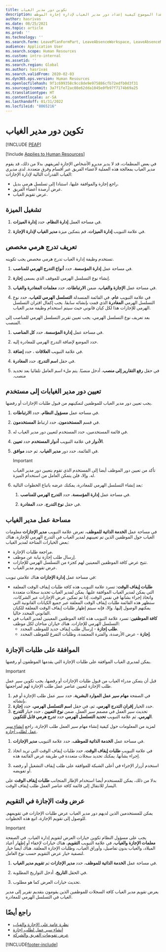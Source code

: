 ```yaml
---
title: تكوين دور مدير الغياب
description: يشرح هذا الموضوع كيفية إعداد دور مدير الغياب لإدارة إجازة الموظف.
author: hasrivas
ms.date: 08/25/2021
ms.topic: article
ms.prod: ''
ms.technology: ''
ms.search.form: LeavePlanFormPart, LeaveAbsenceWorkspace, LeaveAbsenceManager
audience: Application User
ms.search.scope: Human Resources
ms.custom: intro-internal
ms.assetid: ''
ms.search.region: Global
ms.author: hasrivas
ms.search.validFrom: 2020-02-03
ms.dyn365.ops.version: Human Resources
ms.openlocfilehash: 9f1c699358c9cc8de9e975886cfb72edfb0d3f31
ms.sourcegitcommit: 3a7f1fe72ac08e62dda1045e0fb97f7174b69a25
ms.translationtype: HT
ms.contentlocale: ar-SA
ms.lasthandoff: 01/31/2022
ms.locfileid: "8065216"
---
```

# <a name="configure-the-absence-manager-role"></a>تكوين دور مدير الغياب


[!INCLUDE [PEAP](../includes/peap-2.md)]

[!include [Applies to Human Resources](../includes/applies-to-hr.md)]

في بعض المنظمات، قد لا يدير مديرو الأشخاص الإجازة لفريقهم. بدلا من ذلك، قد يقوم مدير الغياب بمعالجة هذه العملية لأعضاء الفريق عبر أقسام وفرق متعددة. لدى مديري الغياب القدرات التالية لإدارة الإجازات:

- راجع إجازة والموافقة عليها، استنادا إلى تسلسل هرمي بديل.
- عرض أرصدة أعضاء الفريق.
- عرض تقويم الغياب.

## <a name="turn-on-the-feature"></a>تشغيل الميزة

1. في مساحة العمل **إدارة النظام**، حدد **إدارة الميزات**.

2. في علامة التبويب **إدارة الميزات**، قم بتمكين ميزة **مدير الغياب لإدارة الإجازة**.

## <a name="define-a-custom-hierarchy"></a>تعريف تدرج هرمي مخصص

تستخدم وظيفة إدارة الغياب تدرج هرمي مخصص يجب تكوينه.

1. في مساحة عمل **إدارة المؤسسة**، حدد **أنواع التدرج الهرمي للمناصب**.

2. إنشاء نوع التسلسل الهرمي للموقف الذي يسمى **إجازة**.

3. في مساحة عمل **الإجازة والغياب**، ضمن **الارتباطات**، حدد **معلمات المغادرة والغياب**.

4. في علامة التبويب **عام**، في القائمة المنسدلة **التسلسل الهرمي للغياب**، حدد نوع التسلسل الهرمي **المغادرة** الذي قمت بإنشائه سابقا. يجب إكمال اقتران التسلسل الهرمي للإجازات هذا لكل كيان قانوني حيث سيتم استخدام وظيفة مدير الغياب.

بعد تعريف نوع التسلسل الهرمي، يجب تعيين تقرير التسلسل الهرمي للمناصب إلى المنصب.

1. في مساحة عمل **إدارة المؤسسة**، حدد **كل المناصب**.

2. حدد الموضع لإضافة التدرج الهرمي للمغادرة إليه.

3. في علامة التبويب **العلاقات** ، حدد **إضافة**.

4. في حقل **اسم التدرج**، حدد **المغادرة**.

5. في حقل **‏‫رفع التقارير إلى منصب**، أدخل منصبًا. يتم ملء اسم العامل تلقائيا بعد تحديد منصب.

## <a name="assign-the-absence-manager-role-to-a-user"></a>تعيين دور مدير الغيابات إلى مستخدم

يجب تعيين دور مدير الغياب للموظفين لتمكينهم من قبول طلبات الإجازات أو رفضها.

1. في مساحة عمل **مسؤول النظام**، حدد **الارتباطات**.

2. في قسم **المستخدمون**، حدد ارتباط **المستخدمون**.

3. في قائمة المستخدمين، حدد المستخدم لتعيين دور مدير الغياب له.

4. في علامة التبويب **أدوار المستخدم** حدد **تعيين‏‎ الأدوار**.

5. في القائمة، حدد دور **مدير الغياب**. ثم حدد **موافق**.

    > [!IMPORTANT]
    > تأكد من تعيين دور الموظف أيضا إلى المستخدم الذي تقوم بتعيين دور مدير الغياب له. وإلا، فلن يتمكن العامل من استخدام الميزة.

6. بعد إنشاء التسلسل الهرمي للمغادرة، يمكنك عرضه باتباع الخطوات التالية:

    1. في مساحة عمل **إدارة المؤسسة**، حدد **التدرج الهرمي للمناصب**.
    
    2. في حقل **نوع التدرج**، حدد **المغادرة**.

## <a name="absence-manager-workspace"></a>مساحة عمل مدير الغياب

في مساحة عمل **الخدمة الذاتية للموظف**، تعرض علامة التبويب **مدير الإجازات** معلومات الغياب حول الموظفين الذين تم تعيينهم لمدير الغياب في التدرج الهرمي للإجازة. هناك بعض الخيارات المتاحة لمدير الغياب: 
 - مراجعة طلبات الإجازة.</br>
 - إرسال طلب إجازة نيابة عن موظف.</br>
 - تتيح عرض كافة الموظفين المعينين لهم كجزء من التسلسل الهرمي للإجازات.</br>
 - عرض تقويم مدير الغياب.</br>

في مساحة عمل **إدارة الإجازات** هناك علامتي تبويب:
 - **طلبات إيقاف الوقت**: تسرد علامة التبويب هذه كافة طلبات إيقاف الوقت المعلقة التي يمكن لمدير الغياب الموافقة عليها. يمكن لمدير الغياب تحديد سجلات متعددة واتخاذ إجراء بشأنها في نفس الوقت. إذا تم تمكين عرض الإجازات عبر الشركات، ستظهر هذه القائمة طلبات إيقاف الوقت المعلقة عبر جميع الكيانات القانونية التي يمكنهم الوصول إليها. وإلا، فإنه سيتم إظهار طلبات إيقاف الوقت المعلقة للكيان القانوني المحدد حاليا. </br>
 - **كافة الموظفين**: تسرد علامة التبويب هذه كافة الموظفين المعينين لمدير الغياب في التسلسل الهرمي للإجازات. هناك خياران متاحان لكل موظف:
    - **طلب إجازة** - إرسال طلب إيقاف جديد للموظف المحدد.</br>
    - **إجازة** - عرض الأرصدة، والفترة المعتمدة، وطلبات التفرغ للموظف المحدد.</br>

## <a name="approve-time-off-requests"></a>الموافقة على طلبات الإجازة

يمكن لمديري الغياب الموافقة على طلبات الإجازة التي يقدمها الموظفون أو رفضها. 

> [!IMPORTANT]
> قبل أن يتمكن مدراء الغياب من قبول طلبات الإجازات أو رفضها، يجب تكوين سير عمل طلب الإجازة لتعيين عناصر عمل طلب الإجازة لهم لمراجعتها.
>
> 1. في الصفحة **مهام سير عمل الموارد البشرية**، حدد سير عمل طلب الإجازة أو قم بإنشائه.
> 2. حدد الخيار **إقران التدرج الهرمي**، ثم، في حقل **اسم التسلسل الهرمي**، حدد **إجازة**.
> 3. تحديث سير العمل في مصمم سير العمل. ضمن **نوع التعيين** ، حدد خيار **التدرج الهرمي**، ثم علامة التبويب **تحديد التسلسل الهرمي** حدد **تدرج هرمي قابل للتكوين**.
>
> لمزيد من المعلومات حول كيفية إنشاء مهام سير العمل طلب الإجازة، راجع [إنشاء سير عمل لطلب أجازه](hr-leave-and-absence-workflow.md).

1. في مساحة عمل **الخدمة الذاتية للموظف**، حدد علامة التبويب **مدير الإجازات**.

2. في علامة التبويب **طلبات إيقاف الوقت**، حدد طلبات إيقاف الوقت التي تريد اتخاذ إجراء بشأنها. يمكنك تحديد سجلات متعددة في طريقة عرض القائمة هذه.

3. استخدم أزرار الإجراء في أعلى الشبكة للموافقة على طلب إيقاف التشغيل أو رفضه أو تفويضه. 

بدلا من ذلك، يمكن للمستخدم أيضا استخدام الإطار المتجانب **طلبات إيقاف الوقت** على اليسار للانتقال إلى قائمة كافة عناصر العمل طلب إيقاف الوقت. 

## <a name="view-time-off-in-the-calendar"></a>عرض وقت الإجازة في التقويم

يمكن للمستخدمين الذين لديهم دور مدير الغياب عرض طلبات الإجازات في تقويمهم. للوصول إلى تقويم الإجازة، اتبع هذه الخطوات.

> [!IMPORTANT]
> يجب على مسؤول النظام تكوين خيارات العرض لتقويم إدارة الغياب. في الصفحة **معلمات الإجازة والغياب**، في علامة التبويب **التقويم**، هناك خيارات لإخفاء أو إظهار أعياد الميلاد، والغياب بدون تفاصيل، وأوراق الغياب، وطلبات الإجازة المعلقة. هناك أيضا خيار لتصفية خيار عرض التقويم حسب نوع العامل.

1. في مساحة عمل **الخدمة الذاتية للموظف**، حدد **مدير الإجازات** ثم **تقويم مدير الغياب**.

2. في الحقل **التاريخ**، أدخل التواريخ المطلوبة.

3. تحديث خيارات العرض كما هو مطلوب.

يعرض تقويم مدير الغياب كافة السجلات للموظفين الذين يقومون بتقديم تقرير إلى مدير الغياب في التسلسل الهرمي للمغادرة.

## <a name="see-also"></a>راجع أيضًا

- [نظرة عامة على الإجازة والغياب](hr-leave-and-absence-overview.md)
- [إنشاء سير عمل لطلب إجازة](hr-leave-and-absence-workflow.md)
- [عرض تقويمات الفريق والشركة](hr-employee-self-service-calendar.md)

[!INCLUDE[footer-include](../includes/footer-banner.md)]
